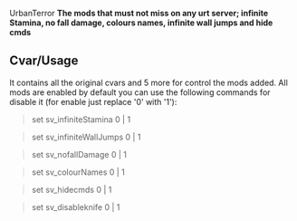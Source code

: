 UrbanTerror
**The mods that must not miss on any urt server; infinite Stamina, no fall damage, colours names, infinite wall jumps and hide cmds**

## Cvar/Usage
It contains all the original cvars and 5 more for control the mods added. All mods are enabled by default you can use the following commands for disable it (for enable just replace '0' with '1'):

 > set sv_infiniteStamina 0 | 1

 > set sv_infiniteWallJumps 0 | 1

 > set sv_nofallDamage 0 | 1

 > set sv_colourNames 0 | 1
 
 > set sv_hidecmds 0 | 1
 
 > set sv_disableknife 0 | 1 
